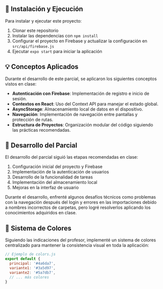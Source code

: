 
## 🚀 Instalación y Ejecución
Para instalar y ejecutar este proyecto:

1. Clonar este repositorio
2. Instalar las dependencias con `npm install`
3. Configurar el proyecto en Firebase y actualizar la configuración en `src/api/firebase.js`
4. Ejecutar `expo start` para iniciar la aplicación

## 💡 Conceptos Aplicados
Durante el desarrollo de este parcial, se aplicaron los siguientes conceptos vistos en clase:

- **Autenticación con Firebase**: Implementación de registro e inicio de sesión.
- **Contextos en React**: Uso del Context API para manejar el estado global.
- **AsyncStorage**: Almacenamiento local de datos en el dispositivo.
- **Navegación**: Implementación de navegación entre pantallas y protección de rutas.
- **Estructura de Proyectos**: Organización modular del código siguiendo las prácticas recomendadas.

## 🔄 Desarrollo del Parcial
El desarrollo del parcial siguió las etapas recomendadas en clase:

1. Configuración inicial del proyecto y Firebase
2. Implementación de la autenticación de usuarios
3. Desarrollo de la funcionalidad de tareas
4. Implementación del almacenamiento local
5. Mejoras en la interfaz de usuario

Durante el desarrollo, enfrenté algunos desafíos técnicos como problemas con la navegación después del login y errores en las importaciones debido a nombres incorrectos de carpetas, pero logré resolverlos aplicando los conocimientos adquiridos en clase.

## 🎨 Sistema de Colores
Siguiendo las indicaciones del profesor, implementé un sistema de colores centralizado para mantener la consistencia visual en toda la aplicación:

```javascript
// Ejemplo de colors.js
export default {
  principal: '#4a6da7',
  variante1: '#3a5d97',
  variante2: '#5a7db7',
  // ... más colores
}
